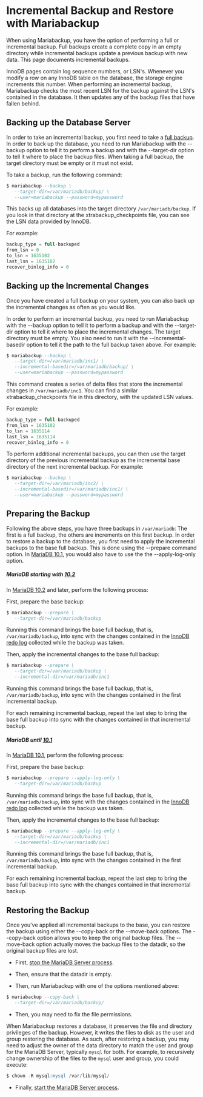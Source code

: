 # Incremental Backup and Restore with Mariabackup

When using Mariabackup, you have the option of performing a full or incremental backup.  Full backups create a complete copy in an empty directory while incremental backups update a previous backup with new data.  This page documents incremental backups.

InnoDB pages contain log sequence numbers, or LSN's.  Whenever you modify a row on any InnoDB table on the database, the storage engine increments this number.  When performing an incremental backup, Mariabackup checks the most recent LSN for the backup against the LSN's contained in the database.  It then updates any of the backup files that have fallen behind.

## Backing up the Database Server

In order to take an incremental backup, you first need to take a [full backup](/mariadb-administration/backing-up-and-restoring-databases/mariabackup/full-backup-and-restore-with-mariabackup/). In order to back up the database, you need to run Mariabackup with the <a undefined>--backup</a> option to tell it to perform a backup and with the <a undefined>--target-dir</a> option to tell it where to place the backup files. When taking a full backup, the target directory must be empty or it must not exist.

To take a backup, run the following command:

```sql
$ mariabackup --backup \
   --target-dir=/var/mariadb/backup/ \
   --user=mariabackup --password=mypassword
```

This backs up all databases into the target directory `/var/mariadb/backup`.  If you look in that directory at the <a undefined>xtrabackup_checkpoints</a> file, you can see the LSN data provided by InnoDB.

For example:

```sql
backup_type = full-backuped
from_lsn = 0
to_lsn = 1635102
last_lsn = 1635102
recover_binlog_info = 0
```

## Backing up the Incremental Changes

Once you have created a full backup on your system, you can also back up the incremental changes as often as you would like.

In order to perform an incremental backup, you need to run Mariabackup with the <a undefined>--backup</a> option to tell it to perform a backup and with the <a undefined>--target-dir</a> option to tell it where to place the incremental changes. The target directory must be empty.  You also need to run it with the <a undefined>--incremental-basedir</a> option to tell it the path to the full backup taken above. For example:

```sql
$ mariabackup --backup \
   --target-dir=/var/mariadb/inc1/ \
   --incremental-basedir=/var/mariadb/backup/ \
   --user=mariabackup --password=mypassword
```

This command creates a series of delta files that store the incremental changes in `/var/mariadb/inc1`.  You can find a similar <a undefined>xtrabackup_checkpoints</a> file in this directory, with the updated LSN values.

For example:

```sql
backup_type = full-backuped
from_lsn = 1635102
to_lsn = 1635114
last_lsn = 1635114
recover_binlog_info = 0
```

To perform additional incremental backups, you can then use the target directory of the previous incremental backup as the incremental base directory of the next incremental backup. For example:

```sql
$ mariabackup --backup \
   --target-dir=/var/mariadb/inc2/ \
   --incremental-basedir=/var/mariadb/inc1/ \
   --user=mariabackup --password=mypassword
```

## Preparing the Backup

Following the above steps, you have three backups in `/var/mariadb`:  The first is a full backup, the others are increments on this first backup.  In order to restore a backup to the database, you first need to apply the incremental backups to the base full backup.  This is done using the <a undefined>--prepare</a> command option. In [MariaDB 10.1](/kb/en/what-is-mariadb-101/), you would also have to use the the <a undefined>--apply-log-only</a> option.

##### MariaDB starting with [10.2](/kb/en/what-is-mariadb-102/)

In [MariaDB 10.2](/kb/en/what-is-mariadb-102/) and later, perform the following process:

First, prepare the base backup:

```sql
$ mariabackup --prepare \
   --target-dir=/var/mariadb/backup
```

Running this command brings the base full backup, that is, `/var/mariadb/backup`, into sync with the changes contained in the [InnoDB redo log](/columns-storage-engines-and-plugins/storage-engines/innodb/innodb-redo-log/) collected while the backup was taken.

Then, apply the incremental changes to the base full backup:

```sql
$ mariabackup --prepare \
   --target-dir=/var/mariadb/backup \
   --incremental-dir=/var/mariadb/inc1
```

Running this command brings the base full backup, that is, `/var/mariadb/backup`, into sync with the changes contained in the first incremental backup.

For each remaining incremental backup, repeat the last step to bring the base full backup into sync with the changes contained in that incremental backup.

##### MariaDB until [10.1](/kb/en/what-is-mariadb-101/)

In [MariaDB 10.1](/kb/en/what-is-mariadb-101/), perform the following process:

First, prepare the base backup:

```sql
$ mariabackup --prepare --apply-log-only \
   --target-dir=/var/mariadb/backup
```

Running this command brings the base full backup, that is, `/var/mariadb/backup`, into sync with the changes contained in the [InnoDB redo log](/columns-storage-engines-and-plugins/storage-engines/innodb/innodb-redo-log/) collected while the backup was taken.

Then, apply the incremental changes to the base full backup:

```sql
$ mariabackup --prepare --apply-log-only \
   --target-dir=/var/mariadb/backup \
   --incremental-dir=/var/mariadb/inc1
```

Running this command brings the base full backup, that is, `/var/mariadb/backup`, into sync with the changes contained in the first incremental backup.

For each remaining incremental backup, repeat the last step to bring the base full backup into sync with the changes contained in that incremental backup.

## Restoring the Backup

Once you've applied all incremental backups to the base, you can restore the backup using either the <a undefined>--copy-back</a> or the <a undefined>--move-back</a> options. The <a undefined>--copy-back</a> option allows you to keep the original backup files. The <a undefined>--move-back</a> option actually moves the backup files to the <a undefined>datadir</a>, so the original backup files are lost.

- First, [stop the MariaDB Server process](/kb/en/starting-and-stopping-mariadb-starting-and-stopping-mariadb/).

- Then, ensure that the <a undefined>datadir</a> is empty.

- Then, run Mariabackup with one of the options mentioned above:

```sql
$ mariabackup --copy-back \
   --target-dir=/var/mariadb/backup/
```

- Then, you may need to fix the file permissions.

When Mariabackup restores a database, it preserves the file and directory privileges of the backup.  However, it writes the files to disk as the user and group restoring the database.  As such, after restoring a backup, you may need to adjust the owner of the data directory to match the user and group for the MariaDB Server, typically `mysql` for both.  For example, to recursively change ownership of the files to the `mysql` user and group, you could execute:

```sql
$ chown -R mysql:mysql /var/lib/mysql/
```

- Finally, [start the MariaDB Server process](/kb/en/starting-and-stopping-mariadb-starting-and-stopping-mariadb/).